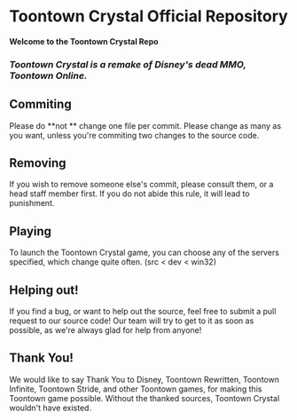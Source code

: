 # Toontown Crystal Official Repository #

#### Welcome to the Toontown Crystal Repo ####


### *Toontown Crystal is a remake of Disney's dead MMO, Toontown Online.* ###

## Commiting ##
Please do **not ** change one file per commit. Please change as many as you want, unless you're commiting two changes to the source code. 

## Removing ##
If you wish to remove someone else's commit, please consult them, or a head staff member first. If you do not abide this rule, it will lead to punishment.

## Playing ##
To launch the Toontown Crystal game, you can choose any of the servers specified, which change quite often. (src < dev < win32)

## Helping out! ##
If you find a bug, or want to help out the source, feel free to submit a pull request to our source code! Our team will try to get to it as soon as possible, as we're always glad for help from anyone!

## Thank You! ##
We would like to say Thank You to Disney, Toontown Rewritten, Toontown Infinite, Toontown Stride, and other Toontown games, for making this Toontown game possible. Without the thanked sources, Toontown Crystal wouldn't have existed.
